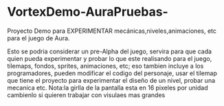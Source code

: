 # VortexDemo-AuraPruebas-
Proyecto Demo para EXPERIMENTAR mecánicas,niveles,animaciones, etc para el juego de Aura.

Esto se podria considerar un pre-Alpha del juego, servira para que cada quien pueda experimentar y probar lo que este realisando para el juego, tilemaps, fondos, sprites, animaciones, etc; eso tambien incluye a los programadores, pueden modificar el codigo del personaje, usar el tilemap que tiene el proyecto para experimentar el diseño de un nivel, probar una mecanica etc.
Nota:la girlla de la pantalla esta en 16 pixeles por unidad cambienlo si quieren trabajar con visulaes mas grandes
